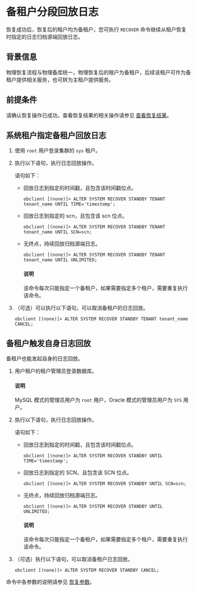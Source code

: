 # 备租户分段回放日志

恢复成功后，恢复后的租户均为备租户，您可执行 `RECOVER` 命令继续从租户恢复时指定的日志归档源端回放日志。

## 背景信息

物理恢复流程与物理备库统一，物理恢复后的租户为备租户，后续该租户可作为备租户提供相关服务，也可转为主租户提供服务。

## 前提条件

请确认恢复操作已成功，查看恢复结果的相关操作请参见 [查看恢复结果](../600.restore-data/500.view-the-restore-history.md)。

## 系统租户指定备租户回放日志

1. 使用 `root` 用户登录集群的 `sys` 租户。

2. 执行以下语句，执行日志回放操作。

   语句如下：

   * 回放日志到指定的时间戳，且包含该时间戳位点。

     ```shell
     obclient [(none)]> ALTER SYSTEM RECOVER STANDBY TENANT tenant_name UNTIL TIME='timestamp';
     ```

   * 回放日志到指定的 scn，且包含该 scn 位点。

     ```shell
     obclient [(none)]> ALTER SYSTEM RECOVER STANDBY TENANT tenant_name UNTIL SCN=scn;
     ```
  
   * 无终点，持续回放归档源端日志。

     ```shell
     obclient [(none)]> ALTER SYSTEM RECOVER STANDBY TENANT tenant_name UNTIL UNLIMITED;
     ```

     <main id="notice" type='explain'>
     <h4>说明</h4>
     <p>该命令每次只能指定一个备租户，如果需要指定多个租户，需要重复执行该命令。</p>
     </main>

3. （可选）可以执行以下语句，可以取消备租户的日志回放。

   ```shell
   obclient [(none)]> ALTER SYSTEM RECOVER STANDBY TENANT tenant_name CANCEL;
   ```

## 备租户触发自身日志回放

备租户也能发起自身的日志回放。

1. 用户租户的租户管理员登录数据库。

   <main id="notice" type='explain'>
   <h4>说明</h4>
   <p>MySQL 模式的管理员用户为 <code>root</code> 用户，Oracle 模式的管理员用户为 <code>SYS</code> 用户。</p>
   </main>

2. 执行以下语句，执行日志回放操作。

   语句如下：

   * 回放日志到指定的时间戳，且包含该时间戳位点。
  
     ```shell
     obclient [(none)]> ALTER SYSTEM RECOVER STANDBY UNTIL TIME='timestamp';
     ```

   * 回放日志到指定的 SCN，且包含该 SCN 位点。

     ```shell
     obclient [(none)]> ALTER SYSTEM RECOVER STANDBY UNTIL SCN=scn;
     ```

   * 无终点，持续回放归档源端日志。

     ```shell
     obclient [(none)]> ALTER SYSTEM RECOVER STANDBY UNTIL UNLIMITED;
     ```

     <main id="notice" type='explain'>
     <h4>说明</h4>
     <p>该命令每次只能指定一个备租户，如果需要指定多个租户，需要重复执行该命令。</p>
     </main>

3. （可选）执行以下语句，可以取消备租户日志回放。

   ```shell
   obclient [(none)]> ALTER SYSTEM RECOVER STANDBY CANCEL;
   ```

命令中各参数的说明请参见 [恢复参数](../600.restore-data/800.parameters-of-the-restore.md)。
